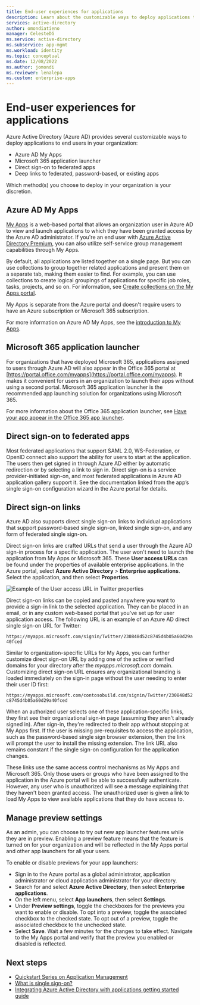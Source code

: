 ```yaml
---
title: End-user experiences for applications
description: Learn about the customizable ways to deploy applications to end users in your organization with Azure Active Directory (Azure AD)
services: active-directory
author: omondiatieno
manager: CelesteDG
ms.service: active-directory
ms.subservice: app-mgmt
ms.workload: identity
ms.topic: conceptual
ms.date: 12/08/2022
ms.author: jomondi
ms.reviewer: lenalepa
ms.custom: enterprise-apps
---
```


# End-user experiences for applications

Azure Active Directory (Azure AD) provides several customizable ways to deploy applications to end users in your organization:

- Azure AD My Apps
- Microsoft 365 application launcher
- Direct sign-on to federated apps
- Deep links to federated, password-based, or existing apps

Which method(s) you choose to deploy in your organization is your discretion.

## Azure AD My Apps

[My Apps](https://myapps.microsoft.com) is a web-based portal that allows an organization user in Azure AD to view and launch applications to which they have been granted access by the Azure AD administrator. If you're an end user with [Azure Active Directory Premium](https://www.microsoft.com/security/business/identity-access-management/azure-ad-pricing), you can also utilize self-service group management capabilities through My Apps.

By default, all applications are listed together on a single page. But you can use collections to group together related applications and present them on a separate tab, making them easier to find. For example, you can use collections to create logical groupings of applications for specific job roles, tasks, projects, and so on. For information, see [Create collections on the My Apps portal](access-panel-collections.md).

My Apps is separate from the Azure portal and doesn't require users to have an Azure subscription or Microsoft 365 subscription.

For more information on Azure AD My Apps, see the [introduction to My Apps](https://support.microsoft.com/account-billing/sign-in-and-start-apps-from-the-my-apps-portal-2f3b1bae-0e5a-4a86-a33e-876fbd2a4510).

## Microsoft 365 application launcher

For organizations that have deployed Microsoft 365, applications assigned to users through Azure AD will also appear in the Office 365 portal at [https://portal.office.com/myapps](https://portal.office.com/myapps). It makes it convenient for users in an organization to launch their apps without using a second portal. Microsoft 365 application launcher is the recommended app launching solution for organizations using Microsoft 365.

For more information about the Office 365 application launcher, see [Have your app appear in the Office 365 app launcher](/previous-versions/office/office-365-api/).

## Direct sign-on to federated apps

Most federated applications that support SAML 2.0, WS-Federation, or OpenID connect also support the ability for users to start at the application. The users then get signed in through Azure AD either by automatic redirection or by selecting a link to sign in. Direct sign-on is a service provider-initiated sign-on, and most federated applications in Azure AD application gallery support it. See the documentation linked from the app’s single sign-on configuration wizard in the Azure portal for details.

## Direct sign-on links

Azure AD also supports direct single sign-on links to individual applications that support password-based single sign-on, linked single sign-on, and any form of federated single sign-on.

Direct sign-on links are crafted URLs that send a user through the Azure AD sign-in process for a specific application. The user won't need to launch the application from My Apps or Microsoft 365. These **User access URLs** can be found under the properties of available enterprise applications. In the Azure portal, select **Azure Active Directory** > **Enterprise applications**. Select the application, and then select **Properties**.

![Example of the User access URL in Twitter properties](media/end-user-experiences/direct-sign-on-link.png)

Direct sign-on links can be copied and pasted anywhere you want to provide a sign-in link to the selected application. They can be placed in an email, or in any custom web-based portal that you've set up for user application access. The following URL is an example of an Azure AD direct single sign-on URL for Twitter:

`https://myapps.microsoft.com/signin/Twitter/230848d52c8745d4b05a60d29a40fced`

Similar to organization-specific URLs for My Apps, you can further customize direct sign-on URL by adding one of the active or verified domains for your directory after the *myapps.microsoft.com* domain. Customizing direct sign-on URL ensures any organizational branding is loaded immediately on the sign-in page without the user needing to enter their user ID first:

`https://myapps.microsoft.com/contosobuild.com/signin/Twitter/230848d52c8745d4b05a60d29a40fced`

When an authorized user selects one of these application-specific links, they first see their organizational sign-in page (assuming they aren't already signed in). After sign-in, they're redirected to their app without stopping at My Apps first. If the user is missing pre-requisites to access the application, such as the password-based single sign browser extension, then the link will prompt the user to install the missing extension. The link URL also remains constant if the single sign-on configuration for the application changes.

These links use the same access control mechanisms as My Apps and Microsoft 365. Only those users or groups who have been assigned to the application in the Azure portal will be able to successfully authenticate. However, any user who is unauthorized will see a message explaining that they haven't been granted access. The unauthorized user is given a link to load My Apps to view available applications that they do have access to.

## Manage preview settings

As an admin, you can choose to try out new app launcher features while they are in preview. Enabling a preview feature means that the feature is turned on for your organization and will be reflected in the My Apps portal and other app launchers for all your users.

To enable or disable previews for your app launchers:

- Sign in to the Azure portal as a global administrator, application administrator or cloud application administrator for your directory.
- Search for and select **Azure Active Directory**, then select **Enterprise applications**.
- On the left menu, select **App launchers**, then select **Settings**.
- Under **Preview settings**, toggle the checkboxes for the previews you want to enable or disable. To opt into a preview, toggle the associated checkbox to the checked state. To opt out of a preview, toggle the associated checkbox to the unchecked state.
- Select **Save**. Wait a few minutes for the changes to take effect.
Navigate to the My Apps portal and verify that the preview you enabled or disabled is reflected.

## Next steps

* [Quickstart Series on Application Management](view-applications-portal.md)
* [What is single sign-on?](what-is-single-sign-on.md)
* [Integrating Azure Active Directory with applications getting started guide](plan-an-application-integration.md)
